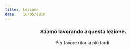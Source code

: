 ```yaml
---
title:  Lezione
date:   16/05/2018
---
```


### <center>Stiamo lavorando a questa lezione.</center>
<center>Per favore ritorna più tardi.</center>